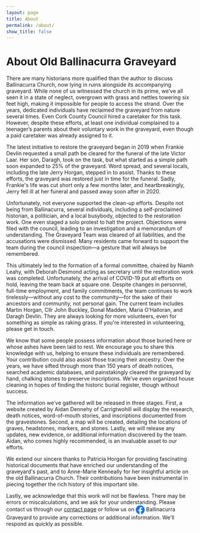 ```yaml
---
layout: page
title: About
permalink: /about/
show_title: false
---
```


# About Old Ballinacurra Graveyard

<p>There are many historians more qualified than the author to discuss Ballinacurra Church, now lying in ruins alongside its accompanying graveyard. While none of us witnessed the church in its prime, we’ve all seen it in a state of neglect, overgrown with grass and nettles towering six feet high, making it impossible for people to access the strand. Over the years, dedicated individuals have reclaimed the graveyard from nature several times. Even Cork County Council hired a caretaker for this task. However, despite these efforts, at least one individual complained to a teenager’s parents about their voluntary work in the graveyard, even though a paid caretaker was already assigned to it. </p>

<p>The latest initiative to restore the graveyard began in 2019 when Frankie Devlin requested a small path be cleared for the funeral of the late Victor Laar. Her son, Daragh, took on the task, but what started as a simple path soon expanded to 25% of the graveyard. Word spread, and several locals, including the late Jerry Horgan, stepped in to assist. Thanks to these efforts, the graveyard was restored just in time for the funeral. Sadly, Frankie's life was cut short only a few months later, and heartbreakingly, Jerry fell ill at her funeral and passed away soon after in 2020.</p>

<p>Unfortunately, not everyone supported the clean-up efforts. Despite not being from Ballinacurra, several individuals, including a self-proclaimed historian, a politician, and a local busybody, objected to the restoration work. One even staged a solo protest to halt the project. Objections were filed with the council, leading to an investigation and a memorandum of understanding. The Graveyard Team was cleared of all liabilities, and the accusations were dismissed. Many residents came forward to support the team during the council inspection—a gesture that will always be remembered.</p>

<p>This ultimately led to the formation of a formal committee, chaired by Niamh Leahy, with Deborah Desmond acting as secretary until the restoration work was completed. Unfortunately, the arrival of COVID-19 put all efforts on hold, leaving the team back at square one. Despite changes in personnel, full-time employment, and family commitments, the team continues to work tirelessly—without any cost to the community—for the sake of their ancestors and community, not personal gain.
The current team includes Martin Horgan, Cllr John Buckley, Donal Madden, Maria O’Halloran, and Daragh Devlin. They are always looking for more volunteers, even for something as simple as raking grass. If you're interested in volunteering, please get in touch.</p>

<p>We know that some people possess information about those buried here or whose ashes have been laid to rest. We encourage you to share this knowledge with us, helping to ensure these individuals are remembered. Your contribution could also assist those tracing their ancestry. Over the years, we have sifted through more than 150 years of death notices, searched academic databases, and painstakingly cleared the graveyard by hand, chalking stones to preserve inscriptions. We’ve even organized house cleaning in hopes of finding the historic burial register, though without success.</p>

<p>The information we’ve gathered will be released in three stages. First, a website created by Aidan Dennehy of Carrigtwohill will display the research, death notices, word-of-mouth stories, and inscriptions documented from the gravestones. Second, a map will be created, detailing the locations of graves, headstones, markers, and stones. Lastly, we will release any updates, new evidence, or additional information discovered by the team. Aidan, who comes highly recommended, is an invaluable asset to our efforts.</p>

<p>We extend our sincere thanks to Patricia Horgan for providing fascinating historical documents that have enriched our understanding of the graveyard's past, and to Anne-Marie Kenneally for her insightful article on the old Ballinacurra Church. Their contributions have been instrumental in piecing together the rich history of this important site.</p>

<!-- <p>Lastly, we acknowledge that this work will not be flawless. There may be errors or miscalculations, and we ask for your understanding. Please contact us through our [contact page](/contact/) or follow us on <a href="https://www.facebook.com/BallinacurraGraveyard/" target="_blank" style="text-decoration: none;"><img src="/assets/imgs/facebook-icon.svg" alt="Facebook" style="width: 24px; height: 24px; vertical-align: middle;"> Ballinacurra Graveyard</a> to provide any corrections or additional information. We'll respond as quickly as possible.</p> -->

<p>Lastly, we acknowledge that this work will not be flawless. There may be errors or miscalculations, and we ask for your understanding. Please contact us through our <a href="/contact/">contact page</a> or follow us on <a href="https://www.facebook.com/BallinacurraGraveyard/" target="_blank" style="text-decoration: none;"><img src="/assets/imgs/facebook-icon.svg" alt="Facebook" style="width: 24px; height: 24px; vertical-align: middle;"> Ballinacurra Graveyard</a> to provide any corrections or additional information. We'll respond as quickly as possible.</p>

